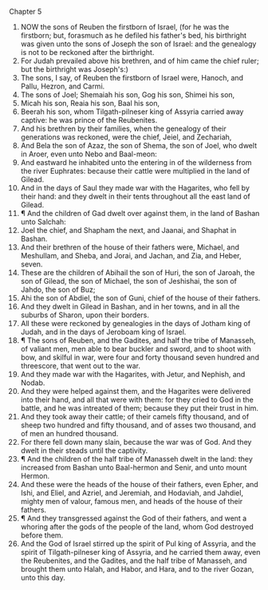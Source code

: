 

Chapter 5

1. NOW the sons of Reuben the firstborn of Israel, (for he was the firstborn; but, forasmuch as he defiled his father's bed, his birthright was given unto the sons of Joseph the son of Israel: and the genealogy is not to be reckoned after the birthright.
2. For Judah prevailed above his brethren, and of him came the chief ruler; but the birthright was Joseph's:)
3. The sons, I say, of Reuben the firstborn of Israel were, Hanoch, and Pallu, Hezron, and Carmi.
4. The sons of Joel; Shemaiah his son, Gog his son, Shimei his son,
5. Micah his son, Reaia his son, Baal his son,
6. Beerah his son, whom Tilgath-pilneser king of Assyria carried away captive: he was prince of the Reubenites.
7. And his brethren by their families, when the genealogy of their generations was reckoned, were the chief, Jeiel, and Zechariah,
8. And Bela the son of Azaz, the son of Shema, the son of Joel, who dwelt in Aroer, even unto Nebo and Baal-meon:
9. And eastward he inhabited unto the entering in of the wilderness from the river Euphrates: because their cattle were multiplied in the land of Gilead.
10. And in the days of Saul they made war with the Hagarites, who fell by their hand: and they dwelt in their tents throughout all the east land of Gilead.
11. ¶ And the children of Gad dwelt over against them, in the land of Bashan unto Salchah:
12. Joel the chief, and Shapham the next, and Jaanai, and Shaphat in Bashan.
13. And their brethren of the house of their fathers were, Michael, and Meshullam, and Sheba, and Jorai, and Jachan, and Zia, and Heber, seven.
14. These are the children of Abihail the son of Huri, the son of Jaroah, the son of Gilead, the son of Michael, the son of Jeshishai, the son of Jahdo, the son of Buz;
15. Ahi the son of Abdiel, the son of Guni, chief of the house of their fathers.
16. And they dwelt in Gilead in Bashan, and in her towns, and in all the suburbs of Sharon, upon their borders.
17. All these were reckoned by genealogies in the days of Jotham king of Judah, and in the days of Jeroboam king of Israel.
18. ¶ The sons of Reuben, and the Gadites, and half the tribe of Manasseh, of valiant men, men able to bear buckler and sword, and to shoot with bow, and skilful in war, were four and forty thousand seven hundred and threescore, that went out to the war.
19. And they made war with the Hagarites, with Jetur, and Nephish, and Nodab.
20. And they were helped against them, and the Hagarites were delivered into their hand, and all that were with them: for they cried to God in the battle, and he was intreated of them; because they put their trust in him.
21. And they took away their cattle; of their camels fifty thousand, and of sheep two hundred and fifty thousand, and of asses two thousand, and of men an hundred thousand.
22. For there fell down many slain, because the war was of God. And they dwelt in their steads until the captivity.
23. ¶ And the children of the half tribe of Manasseh dwelt in the land: they increased from Bashan unto Baal-hermon and Senir, and unto mount Hermon.
24. And these were the heads of the house of their fathers, even Epher, and Ishi, and Eliel, and Azriel, and Jeremiah, and Hodaviah, and Jahdiel, mighty men of valour, famous men, and heads of the house of their fathers.
25. ¶ And they transgressed against the God of their fathers, and went a whoring after the gods of the people of the land, whom God destroyed before them.
26. And the God of Israel stirred up the spirit of Pul king of Assyria, and the spirit of Tilgath-pilneser king of Assyria, and he carried them away, even the Reubenites, and the Gadites, and the half tribe of Manasseh, and brought them unto Halah, and Habor, and Hara, and to the river Gozan, unto this day.
